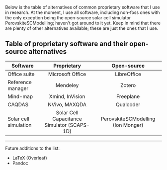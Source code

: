 Below is the table of alternatives of common proprietary software that I use in research. At the moment, I use all software, including non-foss ones with the only exception being the open-source solar cell simulator PerovskiteSCModelling; haven't got around to it yet. Keep in mind that there are plenty of other alternatives available; these are just the ones that I use.

## Table of proprietary software and their open-source alternatives

| Software     | Proprietary      | Open-source |
|--------------|:----------------:|:-----------:|
| Office suite | Microsoft Office | LibreOffice |  
| Reference manager | Mendeley | Zotero |
| Mind-map | Xmind, InVision | Freeplane |
| CAQDAS | NVivo, MAXQDA | Qualcoder
| Solar cell simulation | Solar Cell Capacitance Simulator (SCAPS-1D) | PerovskiteSCModelling (Ion Monger) |

___

Future additions to the list:

- LaTeX (Overleaf)
- Pandoc

